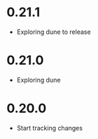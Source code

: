 # 0.21.1

- Exploring dune to release

# 0.21.0

- Exploring dune

# 0.20.0

- Start tracking changes
